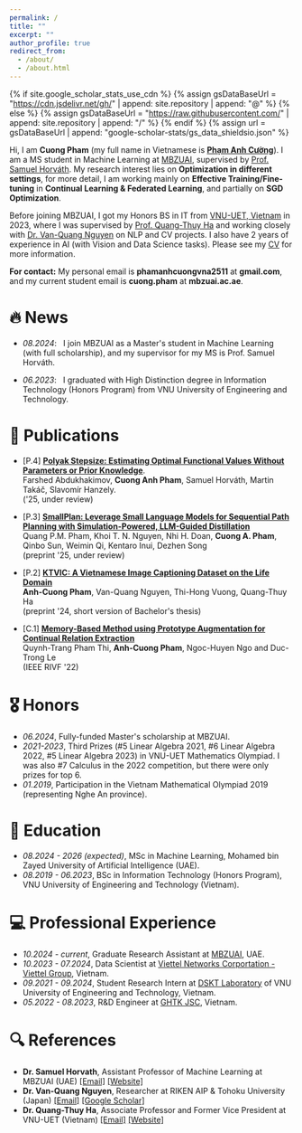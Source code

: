 ```yaml
---
permalink: /
title: ""
excerpt: ""
author_profile: true
redirect_from: 
  - /about/
  - /about.html
---
```


{% if site.google_scholar_stats_use_cdn %}
{% assign gsDataBaseUrl = "https://cdn.jsdelivr.net/gh/" | append: site.repository | append: "@" %}
{% else %}
{% assign gsDataBaseUrl = "https://raw.githubusercontent.com/" | append: site.repository | append: "/" %}
{% endif %}
{% assign url = gsDataBaseUrl | append: "google-scholar-stats/gs_data_shieldsio.json" %}

<span class='anchor' id='about-me'></span>

Hi, I am <strong>Cuong Pham</strong> (my full name in Vietnamese is <a href="https://translate.google.com/?sl=vi&tl=en&text=Ph%E1%BA%A1m%20Anh%20C%C6%B0%E1%BB%9Dng&op=translate"><strong>Phạm Anh Cường</strong></a>). I am a MS student in Machine Learning at <a href="https://mbzuai.ac.ae/">MBZUAI</a>, supervised by <a href="https://sites.google.com/view/samuelhorvath">Prof. Samuel Horváth</a>. My research interest lies on <strong>Optimization in different settings</strong>, for more detail, I am working mainly on <strong>Effective Training/Fine-tuning</strong> in <strong>Continual Learning & Federated Learning</strong>, and partially on <strong>SGD Optimization</strong>.


Before joining MBZUAI, I got my Honors BS in IT from <a href="https://uet.vnu.edu.vn/en/">VNU-UET, Vietnam</a> in 2023, where I was supervised by <a href="https://uet.vnu.edu.vn/~thuyhq/">Prof. Quang-Thuy Ha</a> and working closely with <a href="https://scholar.google.de/citations?user=qR180McAAAAJ&hl=en">Dr. Van-Quang Nguyen</a> on NLP and CV projects. I also have 2 years of experience in AI (with Vision and Data Science tasks). Please see my [CV](/pdf/cv.pdf) for more information.

**For contact:** My personal email is **phamanhcuongvna2511** at **gmail.com**, and my current student email is **cuong.pham** at **mbzuai.ac.ae**.



# 🔥 News
- *08.2024*: &nbsp; I join MBZUAI as a Master's student in Machine Learning (with full scholarship), and my supervisor for my MS is Prof. Samuel Horváth. 
<!-- - *01.2024*: &nbsp; Upload my first-author short paper about Image Captioning for Vietnamese context based on my bachelor's thesis to Arxiv (<a href="https://arxiv.org/abs/2401.08100">link</a>). -->
- *06.2023*: &nbsp; I graduated with High Distinction degree in Information Technology (Honors Program) from VNU University of Engineering and Technology. 
<!-- 🎉🎉 -->

<!-- # 📝 Publications  -->
<!-- # 🧾 Undergraduate Research Papers  -->
<!-- ----- -->
<!-- <div class='paper-box'><div class='paper-box-image'><div><div class="badge">CVPR 2016</div><img src='images/500x300.png' alt="sym" width="100%"></div></div>
<div class='paper-box-text' markdown="1">

[Deep Residual Learning for Image Recognition](https://openaccess.thecvf.com/content_cvpr_2016/papers/He_Deep_Residual_Learning_CVPR_2016_paper.pdf)

**Kaiming He**, Xiangyu Zhang, Shaoqing Ren, Jian Sun

[**Project**](https://scholar.google.com/citations?view_op=view_citation&hl=zh-CN&user=DhtAFkwAAAAJ&citation_for_view=DhtAFkwAAAAJ:ALROH1vI_8AC) <strong><span class='show_paper_citations' data='DhtAFkwAAAAJ:ALROH1vI_8AC'></span></strong>
- Lorem ipsum dolor sit amet, consectetur adipiscing elit. Vivamus ornare aliquet ipsum, ac tempus justo dapibus sit amet. 
</div>
</div> -->
<!-- ------ -->
<!-- - [Lorem ipsum dolor sit amet, consectetur adipiscing elit. Vivamus ornare aliquet ipsum, ac tempus justo dapibus sit amet](https://github.com), A, B, C, **CVPR 2020** -->

# 📝 Publications 
- [P.4] [**Polyak Stepsize: Estimating Optimal Functional Values Without Parameters or Prior Knowledge**](https://arxiv.org/abs/2508.17288).<br>
Farshed Abdukhakimov, **Cuong Anh Pham**, Samuel Horváth, Martin Takáč, Slavomír Hanzely.<br>
('25, under review)

- [P.3] [**SmallPlan: Leverage Small Language Models for Sequential Path Planning with Simulation-Powered, LLM-Guided Distillation**](https://arxiv.org/abs/2505.00831) <br>
Quang P.M. Pham, Khoi T. N. Nguyen, Nhi H. Doan, **Cuong A. Pham**, Qinbo Sun, Weimin Qi, Kentaro Inui, Dezhen Song <br> 
(preprint '25, under review)

- [P.2] [**KTVIC: A Vietnamese Image Captioning Dataset on the Life Domain**](https://arxiv.org/abs/2401.08100) <br>
**Anh-Cuong Pham**, Van-Quang Nguyen, Thi-Hong Vuong, Quang-Thuy Ha <br>
(preprint '24, short version of Bachelor's thesis)

- [C.1] [**Memory-Based Method using Prototype Augmentation for Continual Relation Extraction**](https://ieeexplore.ieee.org/abstract/document/10013819/)<br>
Quynh-Trang Pham Thi, **Anh-Cuong Pham**, Ngoc-Huyen Ngo and Duc-Trong Le <br>
(IEEE RIVF '22)

# 🎖 Honors
- *06.2024*, Fully-funded Master's scholarship at MBZUAI. 
- *2021-2023*, Third Prizes (#5 Linear Algebra 2021, #6 Linear Algebra 2022, #5 Linear Algebra 2023) in VNU-UET Mathematics Olympiad. I was also #7 Calculus in the 2022 competition, but there were only prizes for top 6.
- *01.2019*, Participation in the Vietnam Mathematical Olympiad 2019 (representing Nghe An province). 

# 📖 Education
- *08.2024 - 2026 (expected)*, MSc in Machine Learning, Mohamed bin Zayed University of Artificial Intelligence (UAE). 
- *08.2019 - 06.2023*, BSc in Information Technology (Honors Program), VNU University of Engineering and Technology (Vietnam). 

<!-- # 💬 Invited Talks
- *2021.06*, Lorem ipsum dolor sit amet, consectetur adipiscing elit. Vivamus ornare aliquet ipsum, ac tempus justo dapibus sit amet. 
- *2021.03*, Lorem ipsum dolor sit amet, consectetur adipiscing elit. Vivamus ornare aliquet ipsum, ac tempus justo dapibus sit amet.  \| [\[video\]](https://github.com/) -->

# 💻 Professional Experience
- *10.2024 - current*, Graduate Research Assistant at [MBZUAI](https://mbzuai.ac.ae/), UAE.
- *10.2023 - 07.2024*, Data Scientist at [Viettel Networks Corportation - Viettel Group](https://www.linkedin.com/company/viettel-network/), Vietnam.
- *09.2021 - 09.2024*, Student Research Intern at [DSKT Laboratory](https://www.fit.uet.vnu.edu.vn/en/knowledge-technology-and-data-science-laboratory/) of VNU University of Engineering and Technology, Vietnam.
- *05.2022 - 08.2023*, R&D Engineer at [GHTK JSC](https://www.linkedin.com/company/giaohangtietkiem-vn/), Vietnam.

# 🔍 References
- **Dr. Samuel Horvath**, Assistant Professor of Machine Learning at MBZUAI (UAE) [[Email]](mailto:samuel.horvath@mbzuai.ac.ae) [[Website]](https://sites.google.com/view/samuelhorvath)
- **Dr. Van-Quang Nguyen**, Researcher at RIKEN AIP & Tohoku University (Japan) [[Email]](mailto:quang@vision.is.tohoku.ac.jp) [[Google Scholar]](https://scholar.google.de/citations?user=qR180McAAAAJ&hl=en)
- **Dr. Quang-Thuy Ha**, Associate Professor and Former Vice President at VNU-UET (Vietnam) [[Email]](mailto:thuyhq@vnu.edu.vn) [[Website]](https://uet.vnu.edu.vn/~thuyhq/)






